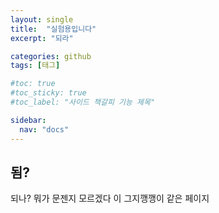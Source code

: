 ```yaml
---
layout: single
title:  "실험용입니다"
excerpt: "되라"

categories: github
tags: [태그]

#toc: true
#toc_sticky: true
#toc_label: "사이드 책갈피 기능 제목"

sidebar:
  nav: "docs"
---
```


## 됨?
되나? 뭐가 문젠지 모르겠다 이 그지깽깽이 같은 페이지
